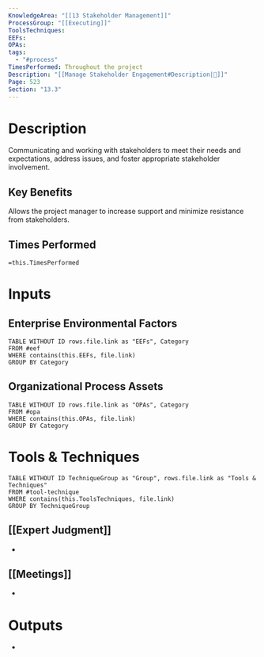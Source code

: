```yaml
---
KnowledgeArea: "[[13 Stakeholder Management]]"
ProcessGroup: "[[Executing]]"
ToolsTechniques: 
EEFs: 
OPAs: 
tags:
  - "#process"
TimesPerformed: Throughout the project
Description: "[[Manage Stakeholder Engagement#Description|📝]]"
Page: 523
Section: "13.3"
---
```

# Description
Communicating and working with stakeholders to meet their needs and expectations, address issues, and foster appropriate stakeholder involvement.
## Key Benefits
Allows the project manager to increase support and minimize resistance from stakeholders.
## Times Performed
`=this.TimesPerformed`
# Inputs
## Enterprise Environmental Factors
```dataview
TABLE WITHOUT ID rows.file.link as "EEFs", Category
FROM #eef
WHERE contains(this.EEFs, file.link)
GROUP BY Category
```
## Organizational Process Assets
```dataview
TABLE WITHOUT ID rows.file.link as "OPAs", Category
FROM #opa
WHERE contains(this.OPAs, file.link)
GROUP BY Category
```
# Tools & Techniques
```dataview
TABLE WITHOUT ID TechniqueGroup as "Group", rows.file.link as "Tools & Techniques"
FROM #tool-technique
WHERE contains(this.ToolsTechniques, file.link)
GROUP BY TechniqueGroup
```
## [[Expert Judgment]]
- 
## [[Meetings]]
- 
# Outputs
- 